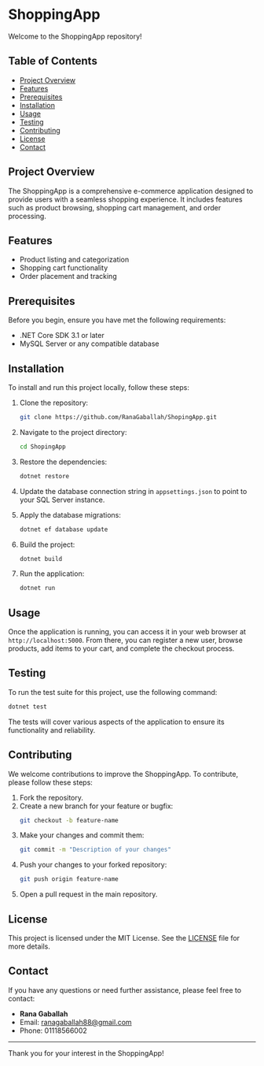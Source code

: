 # ShoppingApp

Welcome to the ShoppingApp repository!

## Table of Contents

- [Project Overview](#project-overview)
- [Features](#features)
- [Prerequisites](#prerequisites)
- [Installation](#installation)
- [Usage](#usage)
- [Testing](#testing)
- [Contributing](#contributing)
- [License](#license)
- [Contact](#contact)

## Project Overview

The ShoppingApp is a comprehensive e-commerce application designed to provide users with a seamless shopping experience. It includes features such as product browsing, shopping cart management, and order processing.

## Features

- Product listing and categorization
- Shopping cart functionality
- Order placement and tracking

## Prerequisites

Before you begin, ensure you have met the following requirements:

- .NET Core SDK 3.1 or later
- MySQL Server or any compatible database

## Installation

To install and run this project locally, follow these steps:

1. Clone the repository:
    ```bash
    git clone https://github.com/RanaGaballah/ShopingApp.git
    ```

2. Navigate to the project directory:
    ```bash
    cd ShopingApp
    ```

3. Restore the dependencies:
    ```bash
    dotnet restore
    ```

4. Update the database connection string in `appsettings.json` to point to your SQL Server instance.

5. Apply the database migrations:
    ```bash
    dotnet ef database update
    ```

6. Build the project:
    ```bash
    dotnet build
    ```

7. Run the application:
    ```bash
    dotnet run
    ```

## Usage

Once the application is running, you can access it in your web browser at `http://localhost:5000`. From there, you can register a new user, browse products, add items to your cart, and complete the checkout process.

## Testing

To run the test suite for this project, use the following command:

```bash
dotnet test
```

The tests will cover various aspects of the application to ensure its functionality and reliability.

## Contributing

We welcome contributions to improve the ShoppingApp. To contribute, please follow these steps:

1. Fork the repository.
2. Create a new branch for your feature or bugfix:
    ```bash
    git checkout -b feature-name
    ```
3. Make your changes and commit them:
    ```bash
    git commit -m "Description of your changes"
    ```
4. Push your changes to your forked repository:
    ```bash
    git push origin feature-name
    ```
5. Open a pull request in the main repository.

## License

This project is licensed under the MIT License. See the [LICENSE](LICENSE) file for more details.

## Contact

If you have any questions or need further assistance, please feel free to contact:

- **Rana Gaballah**
- Email: ranagaballah88@gmail.com
- Phone: 01118566002

---

Thank you for your interest in the ShoppingApp!
